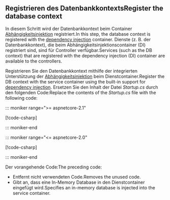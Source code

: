 ## <a name="register-the-database-context"></a><span data-ttu-id="f6a79-101">Registrieren des Datenbankkontexts</span><span class="sxs-lookup"><span data-stu-id="f6a79-101">Register the database context</span></span>

<span data-ttu-id="f6a79-102">In diesem Schritt wird der Datenbankkontext beim Container [Abhängigkeitsinjektion](xref:fundamentals/dependency-injection) registriert.</span><span class="sxs-lookup"><span data-stu-id="f6a79-102">In this step, the database context is registered with the [dependency injection](xref:fundamentals/dependency-injection) container.</span></span> <span data-ttu-id="f6a79-103">Dienste (z. B. der Datenbankkontext), die beim Abhängigkeitsinjektionscontainer (DI) registriert sind, sind für Controller verfügbar.</span><span class="sxs-lookup"><span data-stu-id="f6a79-103">Services (such as the DB context) that are registered with the dependency injection (DI) container are available to the controllers.</span></span>

<span data-ttu-id="f6a79-104">Registrieren Sie den Datenbankkontext mithilfe der integrierten Unterstützung der [Abhängigkeitsinjektion](xref:fundamentals/dependency-injection) beim Dienstcontainer.</span><span class="sxs-lookup"><span data-stu-id="f6a79-104">Register the DB context with the service container using the built-in support for [dependency injection](xref:fundamentals/dependency-injection).</span></span> <span data-ttu-id="f6a79-105">Ersetzen Sie den Inhalt der Datei *Startup.cs* durch den folgenden Code:</span><span class="sxs-lookup"><span data-stu-id="f6a79-105">Replace the contents of the *Startup.cs* file with the following code:</span></span>

::: moniker range=">= aspnetcore-2.1"

[!code-csharp[](../../tutorials/first-web-api/samples/2.1/TodoApi/Startup.cs?highlight=3,5,13-14)]

::: moniker-end

::: moniker range="<= aspnetcore-2.0"

[!code-csharp[](../../tutorials/first-web-api/samples/2.0/TodoApi/Startup.cs?highlight=2,4,12-13)]

::: moniker-end  

<span data-ttu-id="f6a79-106">Der vorangehende Code:</span><span class="sxs-lookup"><span data-stu-id="f6a79-106">The preceding code:</span></span>

* <span data-ttu-id="f6a79-107">Entfernt nicht verwendeten Code.</span><span class="sxs-lookup"><span data-stu-id="f6a79-107">Removes the unused code.</span></span>
* <span data-ttu-id="f6a79-108">Gibt an, dass eine In-Memory Database in den Dienstcontainer eingefügt wird.</span><span class="sxs-lookup"><span data-stu-id="f6a79-108">Specifies an in-memory database is injected into the service container.</span></span>
